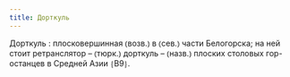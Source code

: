 ```yaml
---
title: Дорткуль
---
```


Дорткуль
: плосковершинная ⦅возв.⦆ в ⦅сев.⦆ части Белогорска; на ней стоит ретранслятор – ⦅тюрк.⦆ дорткуль – ⦅назв.⦆ плоских столовых гор-останцев в Средней Азии ⦃В9⦄.
